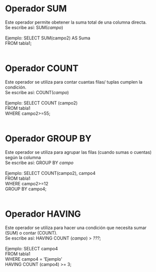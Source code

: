 <h1><b>Operador SUM</b></h1>
Este operador permite obetener la suma total de una columna directa.<br/>
Se escribe así: SUM(<i>campo</i>)<br/>
<br/>
Ejemplo: SELECT SUM(campo2) AS Suma<br/>
FROM tabla1;
<br/>
<br/>
<h1><b>Operador COUNT</b></h1>
Este operador se utiliza para contar cuantas filas/ tuplas cumplen la condición.<br/>
Se escribe así: COUNT(<i>campo</i>)<br/>
<br/>
Ejemplo: SELECT COUNT (campo2)<br/>
FROM tabla1<br/>
WHERE campo2>=55;
<br/>
<br/>
<h1><b>Operador GROUP BY</h1></b>
Este operador se utiliza para agrupar las filas (cuando sumas o cuentas) según la columna<br/>
Se escribe así: GROUP BY <i>campo</i><br/>
<br/>
Ejemplo: SELECT COUNT(campo2), campo4<br/>
FROM tabla1<br/>
WHERE campo2>=12<br/>
GROUP BY campo4;
<br/>
<br/>
<h1><b>Operador HAVING</b></h1>
Este operador se utiliza para hacer una condición que necesita sumar (SUM) o contar (COUNT).<br/>
Se escribe así: HAVING COUNT (<i>campo</i>) > <i>???</i>;<br/>
<br/>
Ejemplo: SELECT campo4<br/>
FROM tabla1<br/>
WHERE campo4 = 'Ejemplo'<br/>
HAVING COUNT (campo4) >= 3;
